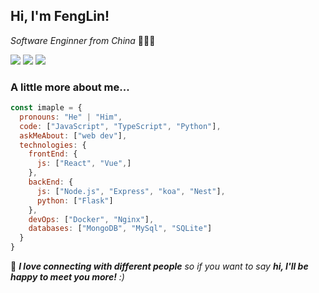 ## Hi, I'm FengLin!

*Software Enginner from China* 👨🏽‍💻

![](https://visitor-badge.glitch.me/badge?page_id=iMaple.iMaple) ![](https://img.shields.io/github/followers/iMaple) ![](https://img.shields.io/website?url=https%3A%2F%2Fblog.imaple.net%2F)

### A little more about me...

```javascript
const imaple = {
  pronouns: "He" | "Him",
  code: ["JavaScript", "TypeScript", "Python"],
  askMeAbout: ["web dev"],
  technologies: {
    frontEnd: {
      js: ["React", "Vue",]
    },
    backEnd: {
      js: ["Node.js", "Express", "koa", "Nest"],
      python: ["Flask"]
    },
    devOps: ["Docker", "Nginx"],
    databases: ["MongoDB", "MySql", "SQLite"]
  }
}
```

🌱 <em><b>I love connecting with different people</b> so if you want to say <b>hi, I'll be happy to meet you more!</b> :)</em>
